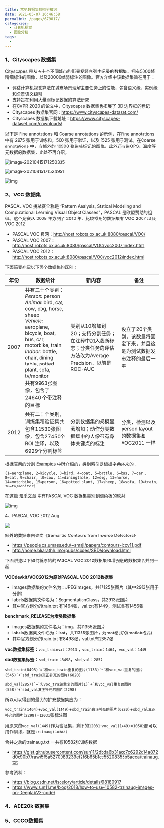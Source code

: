 ```yaml
---
title: 常见数据集的相关知识
date: 2021-05-07 16:46:58
permalink: /pages/679017/
categories:
  - 计算机视觉
  - 图像分割
tags:
  - 
---
```

### 1、Cityscapes 数据集

Cityscapes 是从五十个不同城市的街景视频序列中记录的数据集，拥有5000帧精细标注的图像，以及20000帧弱标注的图像。官方介绍中该数据集旨在用于：

- 评估计算机视觉算法在城市场景理解主要任务上的性能，包含语义级、实例级和全景语义级别
- 支持旨在利用大量弱标记数据的算法研究
- 在CVPR 2020 的论文中，Cityscapes 数据集也拓展了 3D 边界框的标记
- Cityscapes 数据集官网：https://www.cityscapes-dataset.com/
- Cityscapes 数据集下载地址：https://www.cityscapes-dataset.com/downloads/

以下是 Fine annotations 和 Coarse annotations 的示例，在Fine annotations 中有 2975 张用于训练和，500 张用于验证，以及 1525 张用于测试。在Coarse annotations 中，有额外的 19998 张带噪标记的图像。此外还有带GPS、温度等元数据的数据集，此处不再介绍。

![image-20210415171250335](https://muyun-blog-pic.oss-cn-shanghai.aliyuncs.com/picgo/image-20210415171250335.png)

![image-20210415171524951](https://muyun-blog-pic.oss-cn-shanghai.aliyuncs.com/picgo/image-20210415171524951.png)

![img](https://img-blog.csdnimg.cn/20200330211541345.png?x-oss-process=image/watermark,type_ZmFuZ3poZW5naGVpdGk,shadow_10,text_aHR0cHM6Ly9ibG9nLmNzZG4ubmV0L3dlaXhpbl80MjAyODYwOA==,size_16,color_FFFFFF,t_70)

### 2、VOC 数据集

PASCAL VOC 挑战赛全称是 “Pattern Analysis, Statical Modeling and Computational Learning Visual Object Classes"，PASCAL 是欧盟赞助的组织。这个竞赛从 2005 年办到了 2012 年，比较常用的数据集有 VOC 2007 以及VOC 2012

- PASCAL VOC 官网：http://host.robots.ox.ac.uk:8080/pascal/VOC/
- PASCAL VOC 2007：http://host.robots.ox.ac.uk:8080/pascal/VOC/voc2007/index.html
- PASCAL VOC 2012：http://host.robots.ox.ac.uk:8080/pascal/VOC/voc2012/index.html

下面简要介绍以下两个数据集的区别：

| 年份 | 数据统计                                                     | 新内容                                                       | 备注                                                         |
| ---- | ------------------------------------------------------------ | ------------------------------------------------------------ | ------------------------------------------------------------ |
| 2007 | 共有二十个类别：<br />*Person:* person <br />*Animal:* bird, cat, cow, dog, horse, sheep <br />*Vehicle:* aeroplane, bicycle, boat, bus, car, motorbike, train <br />*Indoor:* bottle, chair, dining table, potted plant, sofa, tv/monitor<br />共有9963张图像，包含了 24640 个带注释的目标 | 类别从10增加到20；支持分割任务；在注释中加入截断标志；分类任务的评估方法改为Average Precision，以前是 ROC-AUC | 设立了20个类别，该数量将固定下来，并且这是为测试数据发布注释的最后一年 |
| 2012 | 共有二十个类别，训练集和验证集共包含11530张图像，包含27450个ROI 注释，以及6929个分割标签 | 分割数据集的规模显著增加；动作分类数据集中的人像带有身体关键点的标注 | 分类，检测以及person layout的数据集和 VOC2011 一样           |



根据官网的分割 [Examples](http://host.robots.ox.ac.uk:8080/pascal/VOC/voc2012/segexamples/index.html) 中所介绍的，类别索引是根据字典序来的：

```
(1=aeroplane, 2=bicycle, 3=bird, 4=boat, 5=bottle, 6=bus, 7=car , 8=cat, 9=chair, 10=cow, 11=diningtable, 12=dog, 13=horse, 14=motorbike, 15=person, 16=potted plant, 17=sheep, 18=sofa, 19=train, 20=tv/monitor)
```

在这篇 [知乎文章](https://zhuanlan.zhihu.com/p/102303256) 中有PASCAL VOC 数据集类别到调色板的映射

![img](https://muyun-blog-pic.oss-cn-shanghai.aliyuncs.com/picgo/v2-c6750552e1ea400e1693cadc1ea69554_720w.jpg)

4、PASCAL VOC 2012 Aug

![](https://img-blog.csdn.net/20180806142440436?watermark/2/text/aHR0cHM6Ly9ibG9nLmNzZG4ubmV0L2dpdGh1Yl8zNjkyMzQxOA==/font/5a6L5L2T/fontsize/400/fill/I0JBQkFCMA==/dissolve/70)

额外的数据来自论文《Semantic Contours from Inverse Detectors》

- https://people.cs.umass.edu/~smaji/papers/contours-iccv11.pdf
- http://home.bharathh.info/pubs/codes/SBD/download.html

下面讲述以下如何将原始的PASCAL VOC 2012数据集和增强版的数据集合并到一起

**VOCdevkit/VOC2012为原始PASCAL VOC 2012数据集**

- images数据集的文件名为：JPEGImages，共17125张图片（其中2913张用于分割）
- labels数据集文件名为：SegmentationClass，共2913张图片
- 其中官方划分的train.txt 有1464张，val.txt有1449，测试集有1456张

**benchmark_RELEASE为增强数据集**

- images数据集的文件名为：img，共11355张图片
- labels数据集文件名为：inst，共11355张图片，为mat格式的(matlab格式)
- 其中官方划分的train.txt 有8498张，val.txt有2857张



**voc数据集标签：**`voc_trainval：2913` ，`voc_train：1464`，`voc_val：1449`

**sbd数据集标签：**`sbd_train：8498`，`sbd_val：2857`

```
sbd_train(8498)`=`和voc_train重复的图片(1133)`+`和voc_val重复的图片(545)`+`sbd_train真正补充的图片(6820)
```

```
sbd_val(2857)`=`和voc_train重复的图片(1)`+`和voc_val重复的图片(558)`+`sbd_val真正补充的图片(2298)
```

所以可以得到的最大的扩充数据集应为：

`voc_train(1464)`+`voc_val(1449)`+`sbd_train真正补充的图片(6820)`+`sbd_val真正补充的图片(2298)`=`12031`张标注图

用原来的`voc_val(1449)`作为验证集，剩下的`12031`-`voc_val(1449)`=`10582`都可以用作训练，就是`trainaug(10582)`

合并之后的trainaug.txt 一共有10582张训练数据

- https://gist.githubusercontent.com/sun11/2dbda6b31acc7c6292d14a872d0c90b7/raw/5f5a5270089239ef2f6b65b1cc55208355b5acca/trainaug.txt

参考资料：

- https://blog.csdn.net/lscelory/article/details/98180917
- https://www.sun11.me/blog/2018/how-to-use-10582-trainaug-images-on-DeeplabV3-code/

### 4、ADE20k 数据集

### 5、COCO数据集